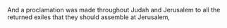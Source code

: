 And a proclamation was made throughout Judah and Jerusalem to all the returned exiles that they should assemble at Jerusalem,

